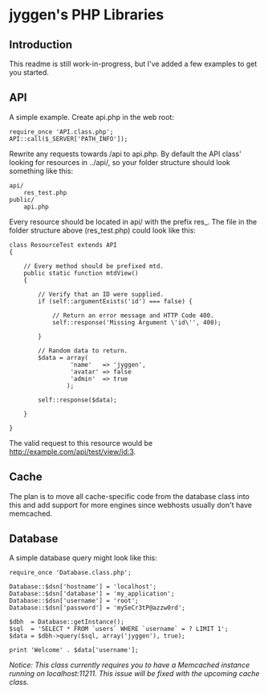jyggen's PHP Libraries
======================

Introduction
------------

This readme is still work-in-progress, but I've added a few examples to get you started.

API
---

A simple example. Create api.php in the web root:

	require_once 'API.class.php';
	API::call($_SERVER['PATH_INFO']);

Rewrite any requests towards /api to api.php. By default the API class' looking for resources in ../api/, so your folder structure should look something like this:

	api/
		res_test.php
	public/
		api.php

Every resource should be located in api/ with the prefix res_. The file in the folder structure above (res_test.php) could look like this:

	class ResourceTest extends API
	{

		// Every method should be prefixed mtd.
		public static function mtdView()
		{

			// Verify that an ID were supplied.
			if (self::argumentExists('id') === false) {

				// Return an error message and HTTP Code 400.
				self::response('Missing Argument \'id\'', 400);

			}

			// Random data to return.
			$data = array(
					 'name'   => 'jyggen',
					 'avatar' => false
					 'admin'  => true
					);

			self::response($data);

		}

	}

The valid request to this resource would be http://example.com/api/test/view/id:3.

Cache
-----

The plan is to move all cache-specific code from the database class into this and add support for more engines since webhosts usually don't have memcached.

Database
--------

A simple database query might look like this:

	require_once 'Database.class.php';

	Database::$dsn['hostname'] = 'localhost';
	Database::$dsn['database'] = 'my_application';
	Database::$dsn['username'] = 'root';
	Database::$dsn['password'] = 'mySeCr3tP@azzw0rd';

	$dbh  = Database::getInstance();
	$sql  = 'SELECT * FROM `users` WHERE `username` = ? LIMIT 1';
	$data = $dbh->query($sql, array('jyggen'), true);

	print 'Welcome' . $data['username'];

*Notice: This class currently requires you to have a Memcached instance running on localhost:11211. This issue will be fixed with the upcoming cache class.*